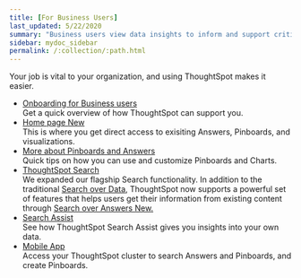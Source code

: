 ```yaml
---
title: [For Business Users]
last_updated: 5/22/2020
summary: "Business users view data insights to inform and support critical business decisions."
sidebar: mydoc_sidebar
permalink: /:collection/:path.html
---
```

Your job is vital to your organization, and using ThoughtSpot makes it easier.

<ul>
<li><a href="business-user-onboarding.html">Onboarding for Business users</a><br>Get a quick overview of how ThoughtSpot can support you.</li>
<li><a href="{{ "/end-user/thoughtspot-one/thoughtspot-one-homepage.html "| prepend: site.baseurl }}">Home page <span class="badge badge-update">New</span></a><br>This is where you get direct access to exisiting Answers, Pinboards, and visualizations.</li>
<li><a href="pinboards.html">More about Pinboards and Answers</a><br>Quick tips on how you can use and customize Pinboards and Charts.</li>
<li><a href="{{ "/end-user/search/search-overview.html "| prepend: site.baseurl }}">ThoughtSpot Search</a><br>We expanded our flagship Search functionality. In addition to the traditional <a href="{{ "/end-user/search/search-data.html "| prepend: site.baseurl }}">Search over Data</a>, ThoughtSpot now supports a powerful set of features that helps users get their information from existing content through <a href="{{ "/end-user/search/search-answers.html "| prepend: site.baseurl }}">Search over Answers <span class="badge badge-update">New</span>.</a></li>

<li><a href="search-assist.html">Search Assist</a><br>See how ThoughtSpot Search Assist gives you insights into your own data.</li>
<li><a href="/admin/mobile/use-mobile.html">Mobile App</a><br>Access your ThoughtSpot cluster to search Answers and Pinboards, and create Pinboards.</li>
</ul>
